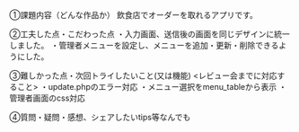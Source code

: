 
①課題内容（どんな作品か）
飲食店でオーダーを取れるアプリです。

②工夫した点・こだわった点
・入力画面、送信後の画面を同じデザインに統一しました。
・管理者メニューを設定し、メニューを追加・更新・削除できるようにした。


③難しかった点・次回トライしたいこと(又は機能)
<レビュー会までに対応すること>
・update.phpのエラー対応
・メニュー選択をmenu_tableから表示
・管理者画面のcss対応


④質問・疑問・感想、シェアしたいtips等なんでも

